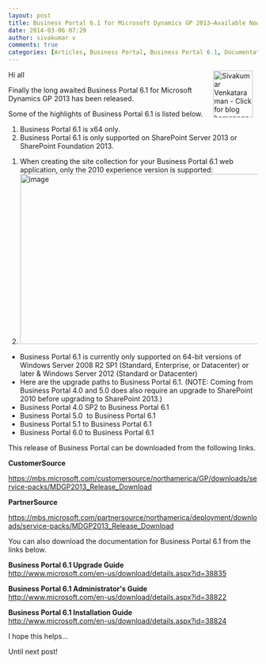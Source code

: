 ```yaml
---
layout: post
title: Business Portal 6.1 for Microsoft Dynamics GP 2013–Available Now!!!
date: 2014-03-06 07:29
author: sivakumar v
comments: true
categories: [Articles, Business Portal, Business Portal 6.1, Documentation, Dynamics GP 2013, SharePoint 2013, Sivakumar Venkataraman, Uncategorized, Windows Server 2008 R2 SP1, Windows Server 2012]
---
```

<p style="text-align:left;"><a title="Sivakumar Venkataraman - Click for blog homepage"><img width="80" height="95" align="right" alt="Sivakumar Venkataraman - Click for blog homepage" src="https://microsofttpd.github.io/assets/0871.sivav.jpg" border="0" hspace="10" /></a>Hi all</p>
<p>Finally the long awaited Business Portal 6.1 for Microsoft Dynamics GP 2013 has been released.</p>
<p>Some of the highlights of Business Portal 6.1 is listed below.</p>
<ol>
<li>Business Portal 6.1 is x64 only.</li>
<li>Business Portal 6.1 is only supported on SharePoint Server 2013 or SharePoint Foundation 2013.</li>
</ol><ol>
<li>When creating the site collection for your Business Portal 6.1 web application, only the 2010 experience version is supported:</li>
<li><a href="http://community.dynamics.com/cfs-file.ashx/__key/communityserver-blogs-components-weblogfiles/00-00-00-05-36-metablogapi/8204.image_039AD2C0.png"><img title="image" border="0" alt="image" src="http://community.dynamics.com/cfs-file.ashx/__key/communityserver-blogs-components-weblogfiles/00-00-00-05-36-metablogapi/8311.image_thumb_7EB81F03.png" width="911" height="344" /></a></li>
</ol>
<ul>
<li>Business Portal 6.1 is currently only supported on 64-bit versions of Windows Server 2008 R2 SP1 (Standard, Enterprise, or Datacenter) or later &amp; Windows Server 2012 (Standard or Datacenter)</li>
<li>Here are the upgrade paths to Business Portal 6.1. (NOTE: Coming from Business Portal 4.0 and 5.0 does also require an upgrade to SharePoint 2010 before upgrading to SharePoint 2013.)</li>
<li>Business Portal 4.0 SP2 to Business Portal 6.1</li>
<li>Business Portal 5.0&nbsp; to Business Portal 6.1</li>
<li>Business Portal 5.1 to Business Portal 6.1</li>
<li>Business Portal 6.0 to Business Portal 6.1</li>
</ul>
<p>This release of Business Portal can be downloaded from the following links.</p>
<p><strong>CustomerSource</strong></p>
<p><a title="https://mbs.microsoft.com/customersource/northamerica/GP/downloads/service-packs/MDGP2013_Release_Download" href="https://mbs.microsoft.com/customersource/northamerica/GP/downloads/service-packs/MDGP2013_Release_Download" target="_blank">https://mbs.microsoft.com/customersource/northamerica/GP/downloads/service-packs/MDGP2013_Release_Download</a></p>
<p><strong>PartnerSource</strong></p>
<p><a title="https://mbs.microsoft.com/partnersource/northamerica/deployment/downloads/service-packs/MDGP2013_Release_Download" href="https://mbs.microsoft.com/partnersource/northamerica/deployment/downloads/service-packs/MDGP2013_Release_Download" target="_blank">https://mbs.microsoft.com/partnersource/northamerica/deployment/downloads/service-packs/MDGP2013_Release_Download</a></p>
<p>You can also download the documentation for Business Portal 6.1 from the links below.</p>
<p><strong>Business Portal 6.1 Upgrade Guide</strong><br /><a href="http://www.microsoft.com/en-us/download/details.aspx?id=38835" target="_blank">http://www.microsoft.com/en-us/download/details.aspx?id=38835</a></p>
<p><strong>Business Portal 6.1 Administrator&#39;s Guide</strong><br /><a href="http://www.microsoft.com/en-us/download/details.aspx?id=38822" target="_blank">http://www.microsoft.com/en-us/download/details.aspx?id=38822</a></p>
<p><strong>Business Portal 6.1 Installation Guide</strong><br /><a href="http://www.microsoft.com/en-us/download/details.aspx?id=38824" target="_blank">http://www.microsoft.com/en-us/download/details.aspx?id=38824</a></p>
<p>I hope this helps&hellip;</p>
<p>Until next post!</p>
